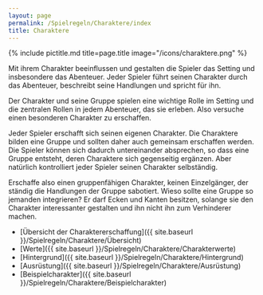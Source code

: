 ```yaml
---
layout: page
permalink: /Spielregeln/Charaktere/index
title: Charaktere
---
```


{% include pictitle.md title=page.title image="/icons/charaktere.png" %}

Mit ihrem Charakter beeinflussen und gestalten die Spieler das Setting und insbesondere das Abenteuer. Jeder Spieler führt seinen Charakter durch das Abenteuer, beschreibt seine Handlungen und spricht für ihn.

Der Charakter und seine Gruppe spielen eine wichtige Rolle im Setting und die zentralen Rollen in jedem Abenteuer, das sie erleben. Also versuche einen besonderen Charakter zu erschaffen.

Jeder Spieler erschafft sich seinen eigenen Charakter. Die Charaktere bilden eine Gruppe und sollten daher auch gemeinsam erschaffen werden. Die Spieler können sich dadurch untereinander absprechen, so dass eine Gruppe entsteht, deren Charaktere sich gegenseitig ergänzen. Aber natürlich kontrolliert jeder Spieler seinen Charakter selbständig.

Erschaffe also einen gruppenfähigen Charakter, keinen Einzelgänger, der ständig die Handlungen der Gruppe sabotiert. Wieso sollte eine Gruppe so jemanden integrieren? Er darf Ecken und Kanten besitzen, solange sie den Charakter interessanter gestalten und ihn nicht ihn zum Verhinderer machen.

- [Übersicht der Charaktererschaffung]({{ site.baseurl }}/Spielregeln/Charaktere/Übersicht)
- [Werte]({{ site.baseurl }}/Spielregeln/Charaktere/Charakterwerte)
- [Hintergrund]({{ site.baseurl }}/Spielregeln/Charaktere/Hintergrund)
- [Ausrüstung]({{ site.baseurl }}/Spielregeln/Charaktere/Ausrüstung)
- [Beispielcharakter]({{ site.baseurl }}/Spielregeln/Charaktere/Beispielcharakter)

